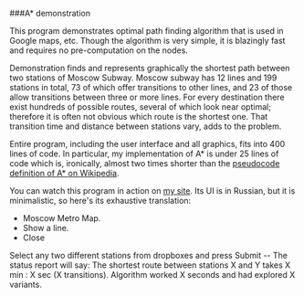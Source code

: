 ###A\* demonstration

This program demonstrates optimal path finding algorithm that is used in Google
maps, etc. Though the algorithm is very simple, it is blazingly fast and
requires no pre-computation on the nodes. 

Demonstration finds and represents graphically the shortest path between two
stations of Moscow Subway. Moscow subway has 12 lines and 199 stations in
total, 73 of which offer transitions to other lines, and 23 of those allow
transitions between three or more lines. For every destination there exist
hundreds of possible routes, several of which look near optimal; therefore it
is often not obvious which route is the shortest one. That transition time and
distance between stations vary, adds to the problem.  

Entire program, including the user interface and all graphics, fits into 400
lines of code. In particular, my implementation of  A\* is under 25 lines of
code which is, ironically, almost two times shorter than the [pseudocode
definition of A\* on
Wikipedia](https://en.wikipedia.org/wiki/A*_search_algorithm#Pseudocode).

You can watch this program in action on [my
site](https://nosovicki.azurewebsites.net/apps/metro/). Its UI is in Russian,
but it is minimalistic, so here's its exhaustive translation:

* Moscow Metro Map. 
* Show a line. 
* Close

Select any two different stations from dropboxes and press Submit -- The
status report will say: The shortest route between stations X and Y takes X min
: X sec (X transitions). Algorithm worked X seconds and had explored X
variants.
